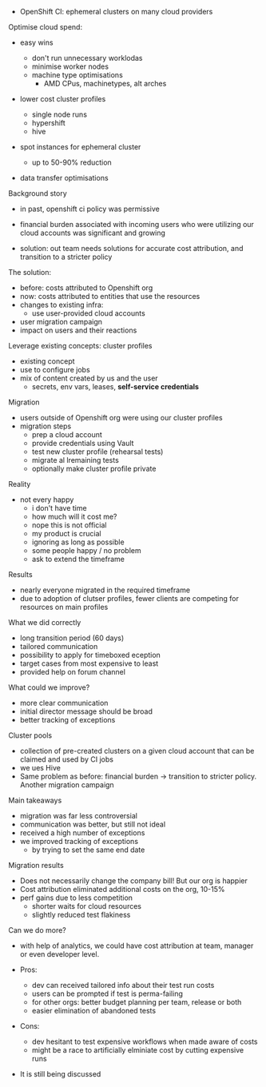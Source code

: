- OpenShift CI: ephemeral clusters on many cloud providers

Optimise cloud spend:

- easy wins
  - don't run unnecessary worklodas
  - minimise worker nodes
  - machine type optimisations
    - AMD CPus, machinetypes, alt arches

- lower cost cluster profiles
  - single node runs
  - hypershift
  - hive

- spot instances for ephemeral cluster
  - up to 50-90% reduction

- data transfer optimisations


Background story

- in past, openshift ci policy was permissive
- financial burden associated with incoming users who were utilizing
  our cloud accounts was significant and growing

- solution: out team needs solutions for accurate cost attribution,
  and transition to a stricter policy

The solution:

- before: costs attributed to Openshift org
- now: costs attributed to entities that use the resources
- changes to existing infra:
  - use user-provided cloud accounts
- user migration campaign
- impact on users and their reactions


Leverage existing concepts: cluster profiles

- existing concept
- use to configure jobs
- mix of content created by us and the user
  - secrets, env vars, leases, **self-service credentials**

Migration

- users outside of Openshift org were using our cluster profiles
- migration steps
  - prep a cloud account
  - provide credentials using Vault
  - test new cluster profile (rehearsal tests)
  - migrate al lremaining tests
  - optionally make cluster profile private

Reality

- not every happy
  - i don't have time
  - how much will it cost me?
  - nope this is not official
  - my product is crucial
  - ignoring as long as possible
  - some people happy / no problem
  - ask to extend the timeframe

Results

- nearly everyone migrated in the required timeframe
- due to adoption of clutser profiles, fewer clients are competing
  for resources on main profiles

What we did correctly

- long transition period (60 days)
- tailored communication
- possibility to apply for timeboxed eception
- target cases from most expensive to least
- provided help on forum channel

What could we improve?

- more clear communication
- initial director message should be broad
- better tracking of exceptions


Cluster pools

- collection of pre-created clusters on a given cloud account that
  can be claimed and used by CI jobs
- we ues Hive
- Same problem as before: financial burden -> transition to stricter
  policy.  Another migration campaign

Main takeaways

- migration was far less controversial
- communication was better, but still not ideal
- received a high number of exceptions
- we improved tracking of exceptions
  - by trying to set the same end date

Migration results

- Does not necessarily change the company bill!  But our org is happier
- Cost attribution eliminated additional costs on the org, 10-15%
- perf gains due to less competition
  - shorter waits for cloud resources
  - slightly reduced test flakiness

Can we do more?

- with help of analytics, we could have cost attribution at team,
  manager or even developer level.

- Pros:
  - dev can received tailored info about their test run costs
  - users can be prompted if test is perma-failing
  - for other orgs: better budget planning per team, release or both
  - easier elimination of abandoned tests

- Cons:
  - dev hesitant to test expensive workflows when made aware of costs
  - might be a race to artificially elminiate cost by
    cutting expensive runs

- It is still being discussed
